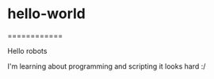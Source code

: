 # hello-world
============

Hello robots

I'm learning about programming and scripting
it looks hard  :/
